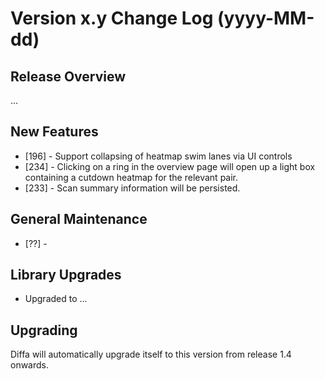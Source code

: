# Version x.y Change Log (yyyy-MM-dd)

## Release Overview

...

## New Features

* [196] - Support collapsing of heatmap swim lanes via UI controls
* [234] - Clicking on a ring in the overview page will open up a light box containing a cutdown heatmap for the relevant pair.
* [233] - Scan summary information will be persisted.

## General Maintenance

* [??] -

## Library Upgrades

* Upgraded to ...

## Upgrading

Diffa will automatically upgrade itself to this version from release 1.4 onwards.

